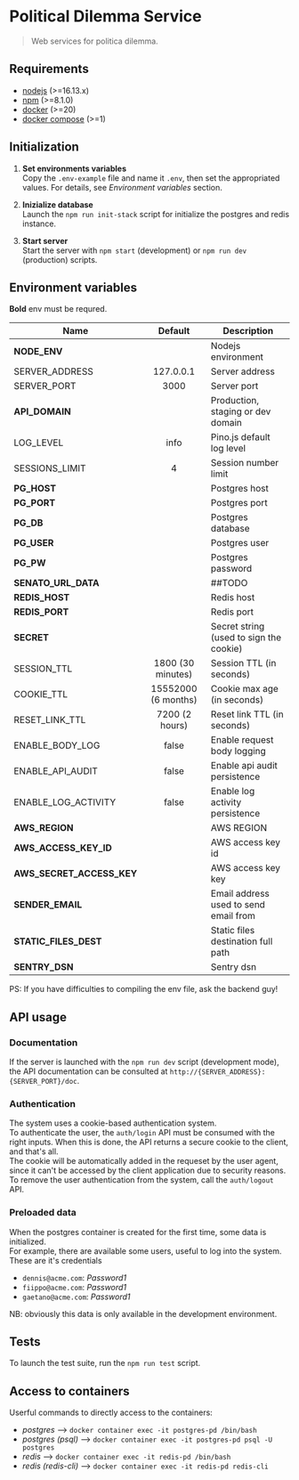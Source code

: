 # Political Dilemma Service

> Web services for politica dilemma.

## Requirements

- [nodejs](https://nodejs.org/en/) (>=16.13.x)
- [npm](https://www.npmjs.com/) (>=8.1.0)
- [docker](https://www.docker.com/) (>=20)
- [docker compose](https://docs.docker.com/compose/) (>=1)

## Initialization

1. **Set environments variables**  
   Copy the `.env-example` file and name it `.env`, then set the appropriated values. For details, see _Environment variables_ section.

2. **Inizialize database**  
   Launch the `npm run init-stack` script for initialize the postgres and redis instance.

3. **Start server**  
   Start the server with `npm start` (development) or `npm run dev` (production) scripts.

## Environment variables

**Bold** env must be requred.

| Name                      |       Default       | Description                             |
| ------------------------- | :-----------------: | --------------------------------------- |
| **NODE_ENV**              |                     | Nodejs environment                      |
| SERVER_ADDRESS            |      127.0.0.1      | Server address                          |
| SERVER_PORT               |        3000         | Server port                             |
| **API_DOMAIN**            |                     | Production, staging or dev domain       |
| LOG_LEVEL                 |        info         | Pino.js default log level               |
| SESSIONS_LIMIT            |          4          | Session number limit                    |
| **PG_HOST**               |                     | Postgres host                           |
| **PG_PORT**               |                     | Postgres port                           |
| **PG_DB**                 |                     | Postgres database                       |
| **PG_USER**               |                     | Postgres user                           |
| **PG_PW**                 |                     | Postgres password                       |
| **SENATO_URL_DATA**       |                     | ##TODO                                  |
| **REDIS_HOST**            |                     | Redis host                              |
| **REDIS_PORT**            |                     | Redis port                              |
| **SECRET**                |                     | Secret string (used to sign the cookie) |
| SESSION_TTL               |  1800 (30 minutes)  | Session TTL (in seconds)                |
| COOKIE_TTL                | 15552000 (6 months) | Cookie max age (in seconds)             |
| RESET_LINK_TTL            |   7200 (2 hours)    | Reset link TTL (in seconds)             |
| ENABLE_BODY_LOG           |        false        | Enable request body logging             |
| ENABLE_API_AUDIT          |        false        | Enable api audit persistence            |
| ENABLE_LOG_ACTIVITY       |        false        | Enable log activity persistence         |
| **AWS_REGION**            |                     | AWS REGION                              |
| **AWS_ACCESS_KEY_ID**     |                     | AWS access key id                       |
| **AWS_SECRET_ACCESS_KEY** |                     | AWS access key key                      |
| **SENDER_EMAIL**          |                     | Email address used to send email from   |
| **STATIC_FILES_DEST**     |                     | Static files destination full path      |
| **SENTRY_DSN**            |                     | Sentry dsn                              |

PS: If you have difficulties to compiling the env file, ask the backend guy!

## API usage

### Documentation

If the server is launched with the `npm run dev` script (development mode), the API documentation can be consulted at `http://{SERVER_ADDRESS}:{SERVER_PORT}/doc`.

### Authentication

The system uses a cookie-based authentication system.  
To authenticate the user, the `auth/login` API must be consumed with the right inputs. When this is done, the API returns a secure cookie to the client, and that's all.  
The cookie will be automatically added in the requeset by the user agent, since it can't be accessed by the client application due to security reasons.  
To remove the user authentication from the system, call the `auth/logout` API.

### Preloaded data

When the postgres container is created for the first time, some data is initialized.  
For example, there are available some users, useful to log into the system.
These are it's credentials

- `dennis@acme.com`: _Password1_
- `fiippo@acme.com`: _Password1_
- `gaetano@acme.com`: _Password1_

NB: obviously this data is only available in the development environment.

## Tests

To launch the test suite, run the `npm run test` script.

## Access to containers

Userful commands to directly access to the containers:

- _postgres_ --> `docker container exec -it postgres-pd /bin/bash`
- _postgres (psql)_ --> `docker container exec -it postgres-pd psql -U postgres`
- _redis_ --> `docker container exec -it redis-pd /bin/bash`
- _redis (redis-cli)_ --> `docker container exec -it redis-pd redis-cli`
